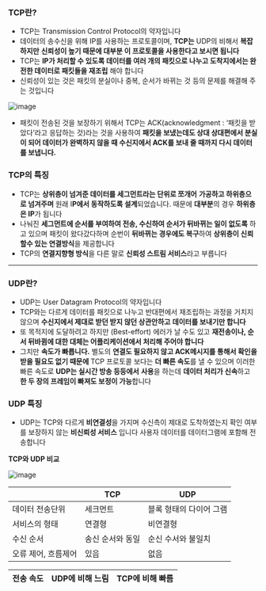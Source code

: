 ### **TCP란?**

- TCP는 Transmission Control Protocol의 약자입니다
- 데이터의 송수신을 위해 IP를 사용하는 프로토콜이며, **TCP는** UDP의 비해서 **복잡하지만** **신뢰성이 높기 때문에 대부분 이 프로토콜을 사용한다고 보시면 됩니다**
- TCP는 **IP가 처리할 수 있도록 데이터를 여러 개의 패킷으로 나누고 도착지에서는 완전한 데이터로 패킷들을 재조립** 해야 합니다
- 신뢰성이 있는 것은 패킷의 분실이나 중복, 순서가 바뀌는 것 등의 문제를 해결해 주는 것입니다

![image](https://user-images.githubusercontent.com/109019062/211184876-1b2c2d85-4c7d-4311-9252-1ac64cb0da2d.png)

- 패킷이 전송된 것을 보장하기 위해서 TCP는 ACK(acknowledgment : ‘패킷을 받았다’라고 응답하는 것)라는 것을 사용하여 **패킷을 보냈는데도 상대 상대편에서 분실이 되어 데이터가 완벽하지 않을 때 수신지에서 ACK를 보내 줄 때까지 다시 데이터를 보냅니다.**

### **TCP의 특징**

- TCP는 **상위층이 넘겨준 데이터를 세그먼트라는 단위로 쪼개어** **가공하고 하위층으로 넘겨주며** 원래 I**P에서 동작하도록 설계**되었습니다. 때문에 **대부분**의 경우 **하위층은 IP**가 됩니다
- 나눠진 **세그먼트에 순서를 부여하여 전송, 수신하여 순서가 뒤바뀌는 일이 없도록** 하고 있으며 패킷이 왔다갔다하며 순번이 **뒤바뀌는 경우에도 복구**하여 **상위층이 신뢰할수 있는 연결방식**을 제공합니다
- TCP의 **연결지향형 방식**을 다른 말로 **신뢰성 스트림 서비스**라고 부릅니다

---

### **UDP란?**

- UDP는 User Datagram Protocol의 약자입니다
- TCP와는 다르게 데이터를 패킷으로 나누고 반대편에서 재조립하는 과정을 거치지 않으며 **수신지에서 제대로 받던 받지 않던 상관안하고** **데이터를 보내기만 합니다**
- 또 목적지에 도달하려고 하지만 (Best-effort) 에러가 날 수도 있고 **재전송이나, 순서 뒤바뀜에 대한 대체는 어플리케이션에서 처리해 주어야 합니다**
- 그치만 **속도가 빠릅니다.** 별도의 **연결도 필요하지 않고 ACK메시지를 통해서 확인을 받을 필요도 없기 때문에** TCP 프로토콜 보다는 **더 빠른 속도**를 낼 수 있으며 이러한 빠른 속도로 **UDP는 실시간 방송 등등에서** **사용**을 하는데 **데이터 처리가 신속**하고 **한 두 장의 프레임이 빠져도 보정이 가능**합니다

### **UDP 특징**

- UDP는 TCP와 다르게 **비연결성**을 가지며 수신측이 제대로 도착하였는지 확인 여부를 보장하지 않는 **비신뢰성 서비스** 입니다 사용자 데이터를 데이터그램에 포함해 전송합니다

**TCP와 UDP 비교**

![image](https://user-images.githubusercontent.com/109019062/211184901-bcf5cdf8-e53d-4ab9-ab37-c89494243858.png)

|  | TCP | UDP |
| --- | --- | --- |
| 데이터 전송단위 | 세크먼트 | 블록 형태의 다이어 그램 |
| 서비스의 형태 | 연결형 | 비연결형 |
| 수신 순서 | 송신 순서와 동일 | 순신 수서와 불일치 |
| 오류 제어, 흐름제어 | 있음 | 없음 |

| 전송 속도 | UDP에 비해 느림 | TCP에 비해 빠름 |
| --- | --- | --- |
